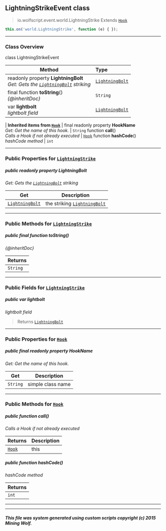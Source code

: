 ## LightningStrikeEvent __class__

>io.wolfscript.event.world.LightningStrike
>Extends [`Hook`](../../hook/Hook.md)
``` javascript
this.on('world.LightningStrike', function (e) { });
```


---

### Class Overview

class LightningStrikeEvent

Method | Type   
--- | :--- 
 readonly property __LightningBolt__ <br> _Get: Gets the [`LightningBolt`](../../api/entity/effect/LightningBolt.md) striking_ | [`LightningBolt`](../../api/entity/effect/LightningBolt.md)
final function __toString__() <br> _{@inheritDoc}_ | `String`
 var __lightbolt__ <br> _lightbolt field_ | [`LightningBolt`](../../api/entity/effect/LightningBolt.md)
 |
__Inherited items from [`Hook`](../../hook/Hook.md)__ |
final readonly property __HookName__ <br> _Get: Get the name of this hook._ | `String`
 function __call__() <br> _Calls a Hook if not already executed_ | [`Hook`](../../hook/Hook.md)
 function __hashCode__() <br> _hashCode method_ | `int`





---


### Public Properties for [`LightningStrike`](LightningStrike.md)

##### <a id='lightningbolt'></a>public  readonly property __LightningBolt__

_Get: Gets the [`LightningBolt`](../../api/entity/effect/LightningBolt.md) striking_

Get | Description
--- | --- 
[`LightningBolt`](../../api/entity/effect/LightningBolt.md) | the striking [`LightningBolt`](../../api/entity/effect/LightningBolt.md)



---

### Public Methods for [`LightningStrike`](LightningStrike.md)

##### <a id='tostring'></a>public final function __toString__()

_{@inheritDoc}_

Returns | 
--- | 
`String` |


---

### Public Fields for [`LightningStrike`](LightningStrike.md)

##### <a id='lightbolt'></a>public  var __lightbolt__

_lightbolt field_

>Returns
>  [`LightningBolt`](../../api/entity/effect/LightningBolt.md)

---

### Public Properties for [`Hook`](../../hook/Hook.md)

##### <a id='hookname'></a>public final readonly property __HookName__

_Get: Get the name of this hook._

Get | Description
--- | --- 
`String` | simple class name



---

### Public Methods for [`Hook`](../../hook/Hook.md)

##### <a id='call'></a>public  function __call__()

_Calls a Hook if not already executed_

Returns | Description
--- | --- 
[`Hook`](../../hook/Hook.md) | this


##### <a id='hashcode'></a>public  function __hashCode__()

_hashCode method_

Returns | 
--- | 
`int` |


---


---


##### This file was system generated using custom scripts copyright (c) 2015 Mining Wolf.
	


